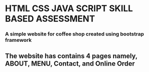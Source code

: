 # HTML CSS JAVA SCRIPT SKILL BASED ASSESSMENT
### <p>A simple website for coffee shop created using bootstrap framework</p>
## The website has contains 4 pages namely, ABOUT, MENU, Contact, and Online Order
